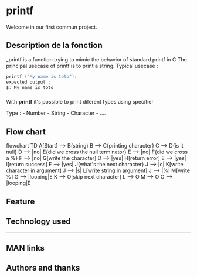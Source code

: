 # printf

Welcome in our first commun project. 

## Description de la fonction

_printf is a function trying to mimic the behavior of standard printf in C
The principal usecase of printf is to print a string.
Typical usecase : 

``` c
printf ("My name is toto");
expected output : 
$: My name is toto
```

### 

With **printf** it's possible to print diferent types using specifier 

Type : 
    - Number
    - String
    - Character
    - ....

## Flow chart

flowchart TD
    A[Start] --> B(string)
    B --> C{printing character}
    C --> D{is it null}
    D --> |no| E{did we cross the null terminator}
    E --> |no| F{did we cross a %}
    F --> |no| G[write the character]
    D --> |yes| H[return error]
    E --> |yes| I[return success]
    F --> |yes| J{what's the next character}
    J --> |c| K[write character in argument]
    J --> |s| L[write string in argument]
    J --> |%| M[write %]
    G --> |looping|E
    K --> O[skip next character]
    L --> O
    M --> O
    O --> |looping|E

## Feature

## Technology used

------------

## MAN links

## Authors and thanks


